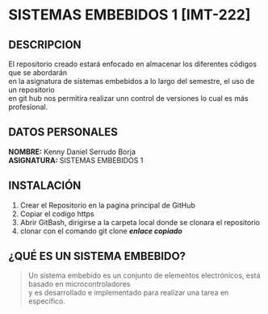 # SISTEMAS EMBEBIDOS 1 [IMT-222]

## DESCRIPCION
El repositorio creado estará enfocado en almacenar los diferentes códigos que se abordarán  
en la asignatura de sistemas embebidos a lo largo del semestre, el uso de un repositorio  
en git hub nos permitira realizar unn control de versiones lo cual es más profesional.

## DATOS PERSONALES
**NOMBRE:** Kenny Daniel Serrudo Borja  
**ASIGNATURA:** SISTEMAS EMBEBIDOS 1

## INSTALACIÓN
1. Crear el Repositorio en la pagina principal de GitHub
2. Copiar el codigo https
3. Abrir GitBash, dirigirse a la carpeta local donde se clonara el repositorio
4. clonar con el comando git clone ***enlace copiado***

## ¿QUÉ ES UN SISTEMA EMBEBIDO?
> Un sistema embebido es un conjunto de elementos electrónicos, está basado en microcontroladores  
y es desarrollado e implementado para realizar una tarea en específico.